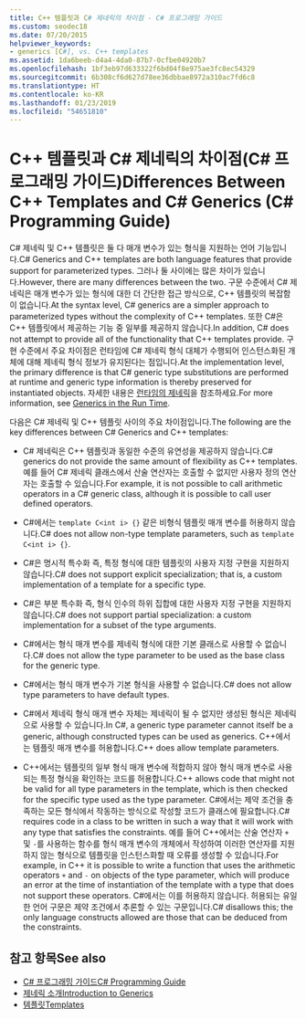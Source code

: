 ```yaml
---
title: C++ 템플릿과 C# 제네릭의 차이점 - C# 프로그래밍 가이드
ms.custom: seodec18
ms.date: 07/20/2015
helpviewer_keywords:
- generics [C#], vs. C++ templates
ms.assetid: 1da6beeb-d4a4-4da0-87b7-0cfbe04920b7
ms.openlocfilehash: 1bf3eb97d633322f6bd04f8e975ae3fc8ec54329
ms.sourcegitcommit: 6b308cf6d627d78ee36dbbae8972a310ac7fd6c8
ms.translationtype: HT
ms.contentlocale: ko-KR
ms.lasthandoff: 01/23/2019
ms.locfileid: "54651810"
---
```

# <a name="differences-between-c-templates-and-c-generics-c-programming-guide"></a><span data-ttu-id="d9972-102">C++ 템플릿과 C# 제네릭의 차이점(C# 프로그래밍 가이드)</span><span class="sxs-lookup"><span data-stu-id="d9972-102">Differences Between C++ Templates and C# Generics (C# Programming Guide)</span></span>
<span data-ttu-id="d9972-103">C# 제네릭 및 C++ 템플릿은 둘 다 매개 변수가 있는 형식을 지원하는 언어 기능입니다.</span><span class="sxs-lookup"><span data-stu-id="d9972-103">C# Generics and C++ templates are both language features that provide support for parameterized types.</span></span> <span data-ttu-id="d9972-104">그러나 둘 사이에는 많은 차이가 있습니다.</span><span class="sxs-lookup"><span data-stu-id="d9972-104">However, there are many differences between the two.</span></span> <span data-ttu-id="d9972-105">구문 수준에서 C# 제네릭은 매개 변수가 있는 형식에 대한 더 간단한 접근 방식으로, C++ 템플릿의 복잡함이 없습니다.</span><span class="sxs-lookup"><span data-stu-id="d9972-105">At the syntax level, C# generics are a simpler approach to parameterized types without the complexity of C++ templates.</span></span> <span data-ttu-id="d9972-106">또한 C#은 C++ 템플릿에서 제공하는 기능 중 일부를 제공하지 않습니다.</span><span class="sxs-lookup"><span data-stu-id="d9972-106">In addition, C# does not attempt to provide all of the functionality that C++ templates provide.</span></span> <span data-ttu-id="d9972-107">구현 수준에서 주요 차이점은 런타임에 C# 제네릭 형식 대체가 수행되어 인스턴스화된 개체에 대해 제네릭 형식 정보가 유지된다는 점입니다.</span><span class="sxs-lookup"><span data-stu-id="d9972-107">At the implementation level, the primary difference is that C# generic type substitutions are performed at runtime and generic type information is thereby preserved for instantiated objects.</span></span> <span data-ttu-id="d9972-108">자세한 내용은 [런타임의 제네릭](../../../csharp/programming-guide/generics/generics-in-the-run-time.md)을 참조하세요.</span><span class="sxs-lookup"><span data-stu-id="d9972-108">For more information, see [Generics in the Run Time](../../../csharp/programming-guide/generics/generics-in-the-run-time.md).</span></span>  
  
 <span data-ttu-id="d9972-109">다음은 C# 제네릭 및 C++ 템플릿 사이의 주요 차이점입니다.</span><span class="sxs-lookup"><span data-stu-id="d9972-109">The following are the key differences between C# Generics and C++ templates:</span></span>  
  
-   <span data-ttu-id="d9972-110">C# 제네릭은 C++ 템플릿과 동일한 수준의 유연성을 제공하지 않습니다.</span><span class="sxs-lookup"><span data-stu-id="d9972-110">C# generics do not provide the same amount of flexibility as C++ templates.</span></span> <span data-ttu-id="d9972-111">예를 들어 C# 제네릭 클래스에서 산술 연산자는 호출할 수 없지만 사용자 정의 연산자는 호출할 수 있습니다.</span><span class="sxs-lookup"><span data-stu-id="d9972-111">For example, it is not possible to call arithmetic operators in a C# generic class, although it is possible to call user defined operators.</span></span>  
  
-   <span data-ttu-id="d9972-112">C#에서는 `template C<int i> {}` 같은 비형식 템플릿 매개 변수를 허용하지 않습니다.</span><span class="sxs-lookup"><span data-stu-id="d9972-112">C# does not allow non-type template parameters, such as `template C<int i> {}`.</span></span>  
  
-   <span data-ttu-id="d9972-113">C#은 명시적 특수화 즉, 특정 형식에 대한 템플릿의 사용자 지정 구현을 지원하지 않습니다.</span><span class="sxs-lookup"><span data-stu-id="d9972-113">C# does not support explicit specialization; that is, a custom implementation of a template for a specific type.</span></span>  
  
-   <span data-ttu-id="d9972-114">C#은 부분 특수화 즉, 형식 인수의 하위 집합에 대한 사용자 지정 구현을 지원하지 않습니다.</span><span class="sxs-lookup"><span data-stu-id="d9972-114">C# does not support partial specialization: a custom implementation for a subset of the type arguments.</span></span>  
  
-   <span data-ttu-id="d9972-115">C#에서는 형식 매개 변수를 제네릭 형식에 대한 기본 클래스로 사용할 수 없습니다.</span><span class="sxs-lookup"><span data-stu-id="d9972-115">C# does not allow the type parameter to be used as the base class for the generic type.</span></span>  
  
-   <span data-ttu-id="d9972-116">C#에서는 형식 매개 변수가 기본 형식을 사용할 수 없습니다.</span><span class="sxs-lookup"><span data-stu-id="d9972-116">C# does not allow type parameters to have default types.</span></span>  
  
-   <span data-ttu-id="d9972-117">C#에서 제네릭 형식 매개 변수 자체는 제네릭이 될 수 없지만 생성된 형식은 제네릭으로 사용할 수 있습니다.</span><span class="sxs-lookup"><span data-stu-id="d9972-117">In C#, a generic type parameter cannot itself be a generic, although constructed types can be used as generics.</span></span> <span data-ttu-id="d9972-118">C++에서는 템플릿 매개 변수를 허용합니다.</span><span class="sxs-lookup"><span data-stu-id="d9972-118">C++ does allow template parameters.</span></span>  
  
-   <span data-ttu-id="d9972-119">C++에서는 템플릿의 일부 형식 매개 변수에 적합하지 않아 형식 매개 변수로 사용되는 특정 형식을 확인하는 코드를 허용합니다.</span><span class="sxs-lookup"><span data-stu-id="d9972-119">C++ allows code that might not be valid for all type parameters in the template, which is then checked for the specific type used as the type parameter.</span></span> <span data-ttu-id="d9972-120">C#에서는 제약 조건을 충족하는 모든 형식에서 작동하는 방식으로 작성할 코드가 클래스에 필요합니다.</span><span class="sxs-lookup"><span data-stu-id="d9972-120">C# requires code in a class to be written in such a way that it will work with any type that satisfies the constraints.</span></span> <span data-ttu-id="d9972-121">예를 들어 C++에서는 산술 연산자 `+` 및 `-`를 사용하는 함수를 형식 매개 변수의 개체에서 작성하여 이러한 연산자를 지원하지 않는 형식으로 템플릿을 인스턴스화할 때 오류를 생성할 수 있습니다.</span><span class="sxs-lookup"><span data-stu-id="d9972-121">For example, in C++ it is possible to write a function that uses the arithmetic operators `+` and `-` on objects of the type parameter, which will produce an error at the time of instantiation of the template with a type that does not support these operators.</span></span> <span data-ttu-id="d9972-122">C#에서는 이를 허용하지 않습니다. 허용되는 유일한 언어 구문은 제약 조건에서 추론할 수 있는 구문입니다.</span><span class="sxs-lookup"><span data-stu-id="d9972-122">C# disallows this; the only language constructs allowed are those that can be deduced from the constraints.</span></span>  
  
## <a name="see-also"></a><span data-ttu-id="d9972-123">참고 항목</span><span class="sxs-lookup"><span data-stu-id="d9972-123">See also</span></span>

- [<span data-ttu-id="d9972-124">C# 프로그래밍 가이드</span><span class="sxs-lookup"><span data-stu-id="d9972-124">C# Programming Guide</span></span>](../../../csharp/programming-guide/index.md)
- [<span data-ttu-id="d9972-125">제네릭 소개</span><span class="sxs-lookup"><span data-stu-id="d9972-125">Introduction to Generics</span></span>](../../../csharp/programming-guide/generics/introduction-to-generics.md)
- [<span data-ttu-id="d9972-126">템플릿</span><span class="sxs-lookup"><span data-stu-id="d9972-126">Templates</span></span>](/cpp/cpp/templates-cpp)
